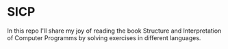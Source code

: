 # SICP

In this repo I'll share my joy of reading the book Structure and Interpretation of Computer Programms by solving exercises in different languages.